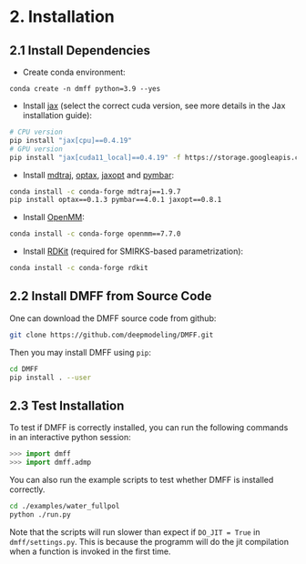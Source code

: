 # 2. Installation
## 2.1 Install Dependencies
+ Create conda environment:
```
conda create -n dmff python=3.9 --yes
```
+ Install [jax](https://github.com/google/jax) (select the correct cuda version, see more details in the Jax installation guide):
```bash
# CPU version
pip install "jax[cpu]==0.4.19"
# GPU version
pip install "jax[cuda11_local]==0.4.19" -f https://storage.googleapis.com/jax-releases/jax_cuda_releases.html
```
+ Install [mdtraj](https://github.com/mdtraj/mdtraj), [optax](https://github.com/deepmind/optax), [jaxopt](https://github.com/google/jaxopt) and [pymbar](https://github.com/choderalab/pymbar):
```bash
conda install -c conda-forge mdtraj==1.9.7
pip install optax==0.1.3 pymbar==4.0.1 jaxopt==0.8.1
```
+ Install [OpenMM](https://openmm.org/):
```bash
conda install -c conda-forge openmm==7.7.0
```
+ Install [RDKit](https://www.rdkit.org/) (required for SMIRKS-based parametrization):
```bash
conda install -c conda-forge rdkit
```
## 2.2 Install DMFF from Source Code
One can download the DMFF source code from github:
```bash
git clone https://github.com/deepmodeling/DMFF.git
```
Then you may install DMFF using `pip`:
```bash
cd DMFF
pip install . --user
```

## 2.3 Test Installation
To test if DMFF is correctly installed, you can run the following commands in an interactive python session:
```python
>>> import dmff
>>> import dmff.admp
```

You can also run the example scripts to test whether DMFF is installed correctly.
```bash
cd ./examples/water_fullpol
python ./run.py

```
Note that the scripts will run slower than expect if `DO_JIT = True` in `dmff/settings.py`. This is because the programm will do the jit compilation when a function is invoked in the first time.
